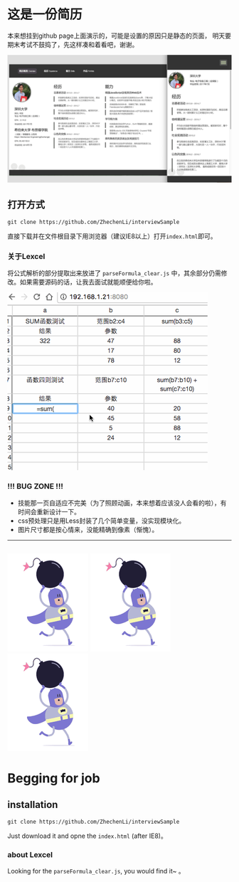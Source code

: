 

# 这是一份简历

本来想挂到github page上面演示的，可能是设置的原因只是静态的页面， 明天要期末考试不鼓捣了，先这样凑和着看吧，谢谢。

![image](https://raw.githubusercontent.com/ZhechenLi/interviewSample/gh-pages/overview.png)

## 打开方式

```
git clone https://github.com/ZhechenLi/interviewSample
```
直接下载并在文件根目录下用浏览器（建议IE8以上）打开`index.html`即可。

### 关于Lexcel
将公式解析的部分提取出来放进了 `parseFormula_clear.js` 中，其余部分仍需修改。如果需要源码的话，让我去面试就能顺便给你啦。

![image](https://raw.githubusercontent.com/ZhechenLi/interviewSample/gh-pages/images/lexcel-gif.gif)

### !!! BUG ZONE !!!
- 技能那一页自适应不完美（为了照顾动画，本来想着应该没人会看的啦），有时间会重新设计一下。
- css预处理只是用Less封装了几个简单变量，没实现模块化。
- 图片尺寸都是按心情来，没能精确到像素（惭愧）。

---

![image](https://raw.githubusercontent.com/ZhechenLi/interviewSample/gh-pages/images/sprite.gif)
![image](https://raw.githubusercontent.com/ZhechenLi/interviewSample/gh-pages/images/sprite.gif)
![image](https://raw.githubusercontent.com/ZhechenLi/interviewSample/gh-pages/images/sprite.gif)
---


# Begging for job

## installation





```
git clone https://github.com/ZhechenLi/interviewSample
```
Just download it and opne the `index.html` (after IE8)。

### about Lexcel
 Looking for the  `parseFormula_clear.js`, you would find it~ 。

